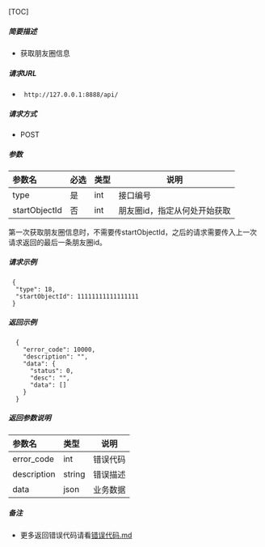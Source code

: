 


[TOC]
    
##### 简要描述

- 获取朋友圈信息

##### 请求URL
- ` http://127.0.0.1:8888/api/`
  
##### 请求方式
- POST 

##### 参数

| 参数名           | 必选 | 类型  | 说明              |
|:--------------|:---|:----|-----------------|
| type          | 是  | int | 接口编号            |
| startObjectId | 否  | int | 朋友圈id，指定从何处开始获取 |

第一次获取朋友圈信息时，不需要传startObjectId，之后的请求需要传入上一次请求返回的最后一条朋友圈id。
##### 请求示例

```
 {
  "type": 18,
  "startObjectId": 11111111111111111
 } 
```

##### 返回示例 

``` 
  {
    "error_code": 10000,
    "description": "",
    "data": {
      "status": 0,
      "desc": "",
      "data": []
    }
  }
```

##### 返回参数说明 

|参数名|类型|说明|
|:-----  |:-----|-----                           |
|error_code |int   |错误代码  |
|description|string|错误描述|
|data|json|业务数据|

##### 备注 

- 更多返回错误代码请看[错误代码.md](../错误代码.md)







